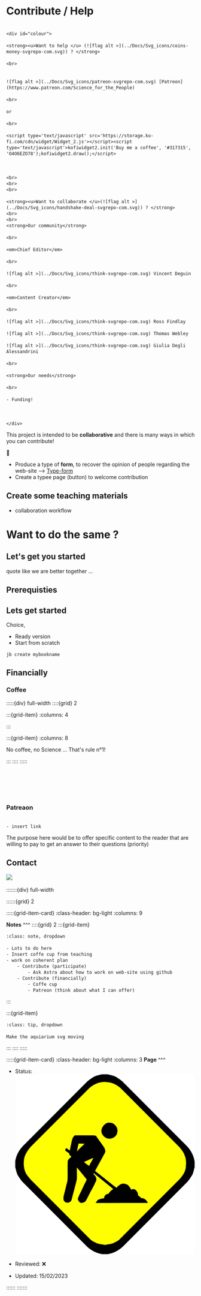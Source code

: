 # Contribute / Help

````{margin} 

<div id="colour">

<strong><u>Want to help </u> (![flag alt >](../Docs/Svg_icons/coins-money-svgrepo-com.svg)) ? </strong>

<br>


![flag alt >](../Docs/Svg_icons/patreon-svgrepo-com.svg) [Patreon](https://www.patreon.com/Science_for_the_People)

<br>

or

<br>

<script type='text/javascript' src='https://storage.ko-fi.com/cdn/widget/Widget_2.js'></script><script type='text/javascript'>kofiwidget2.init('Buy me a coffee', '#317315', 'O4O6EZO78');kofiwidget2.draw();</script> 



<br>
<br>
<br>

<strong><u>Want to collaborate </u>(![flag alt >](../Docs/Svg_icons/handshake-deal-svgrepo-com.svg)) ? </strong>
<br>
<br>
<strong>Our community</strong>

<br>

<em>Chief Editor</em>

<br>

![flag alt >](../Docs/Svg_icons/think-svgrepo-com.svg) Vincent Deguin

<br>

<em>Content Creator</em>

<br>

![flag alt >](../Docs/Svg_icons/think-svgrepo-com.svg) Ross Findlay

![flag alt >](../Docs/Svg_icons/think-svgrepo-com.svg) Thomas Webley

![flag alt >](../Docs/Svg_icons/think-svgrepo-com.svg) Giulia Degli Alessandrini

<br>

<strong>Our needs</strong>

<br>

- Funding!



</div>

````


This project is intended to be **collaborative** and there is many ways in which you can contribute!

&#128064;

- Produce a type of **form**, to recover the opinion of people regarding the web-site --> [Type-form](https://www.typeform.com/)
- Create a typee page (button) to welcome contribution





## Create some teaching materials

- collaboration workflow



# Want to do the same ?

## Let's get you started

quote like we are better together ...

## Prerequisties


## Lets get started

Choice,
- Ready version
- Start from scratch

```
jb create mybookname
```


## Financially

### Coffee

:::::{div} full-width
::::{grid} 2

:::{grid-item}
:columns: 4

<div class="coffee">
<div class="coffee_container">
	<div class="saucer"></div>
	<div class="cup">
		<div class="rim">
			<div class="steam">
				<span style="--i: 1"></span>
				<span style="--i: 3"></span>
				<span style="--i: 16"></span>
				<span style="--i: 5"></span>
				<span style="--i: 13"></span>
				<span style="--i: 6"></span>
				<span style="--i: 7"></span>
				<span style="--i: 10"></span>
				<span style="--i: 8"></span>
				<span style="--i: 7"></span>
				<span style="--i: 10"></span>
				<span style="--i: 8"></span>
				<span style="--i: 17"></span>
				<span style="--i: 11"></span>
				<span style="--i: 12"></span>
				<span style="--i: 14"></span>
				<span style="--i: 2"></span>
				<span style="-i: 9"></span>
				<span style="--i: 15"></span>
				<span style="--i: 4"></span>
			</div>
			<div class="inside">
				<div class="tea"></div>
			</div>
		</div>
		<div class="handle"></div>
	</div>
</div>
</div>


:::

:::{grid-item}
:columns: 8

<p class="emphase">No coffee, no Science ... That's rule n°1!</p>

<script type='text/javascript' src='https://storage.ko-fi.com/cdn/widget/Widget_2.js'></script><script type='text/javascript'>kofiwidget2.init('Buy me a coffee', '#317315', 'O4O6EZO78');kofiwidget2.draw();</script>

:::
::::
:::::



<br>
<br>
<br>
<br>


### Patreaon

```{note}

- insert link

```

The purpose here would be to offer specific content to the reader that are willing to pay to get an answer to their questions (priority)








## Contact

<img src="https://imgs.xkcd.com/comics/asking_scientists_questions.png" />


:::::::{div} full-width

::::::{grid} 2

:::::{grid-item-card}
:class-header: bg-light
:columns: 9

**Notes**
^^^
::::{grid} 2
:::{grid-item}

```{admonition} To Do
:class: note, dropdown

- Lots to do here
- Insert coffe cup from teaching
- work on coherent plan
    - Contribute (participate)
        - Ask Astra about how to work on web-site using github
    - Contribute (financially)
        - Coffe cup
        - Patreon (think about what I can offer)

```

:::

:::{grid-item}

```{admonition} Ideas
:class: tip, dropdown

Make the aquiarium svg moving

```
:::
::::
:::::



:::::{grid-item-card}
:class-header: bg-light
:columns: 3
**Page**
^^^

- Status:  ![flag alt >](../Docs/Svg_icons/Under_construction.svg)
  
- Reviewed: <span class="hovertext" data-hover="Insert here who has done what">&#x274C;</span>
       
- Updated: 15/02/2023
   
::::::
:::::::